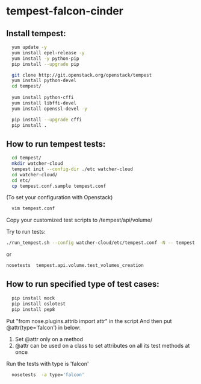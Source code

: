 # tempest-falcon-cinder
## Install tempest:
```bash  
  yum update -y
  yum install epel-release -y
  yum install -y python-pip
  pip install --upgrade pip

  git clone http://git.openstack.org/openstack/tempest
  yum install python-devel
  cd tempest/
    
  yum install python-cffi
  yum install libffi-devel
  yum install openssl-devel -y

  pip install --upgrade cffi
  pip install .
```

## How to run tempest tests:
```bash
  cd tempest/
  mkdir watcher-cloud
  tempest init --config-dir ./etc watcher-cloud
  cd watcher-cloud/
  cd etc/
  cp tempest.conf.sample tempest.conf
```
(To set your configuration with Openstack)
```bash
  vim tempest.conf 
```
  
  Copy your customized test scripts to /tempest/api/volume/
   
  Try to run tests:
  ```bash
  ./run_tempest.sh --config watcher-cloud/etc/tempest.conf -N -- tempest.api.volume.v2.test_volumes_list
  ```
   or
  ```bash
  nosetests  tempest.api.volume.test_volumes_creation
  ```

## How to run specified type of test cases:
```bash
  pip install mock
  pip install oslotest
  pip install pep8
```
Put "from nose.plugins.attrib import attr" in the script
And then put @attr(type='falcon') in below:
1) Set @attr only on a method
2) @attr can be used on a class to set attributes on all its test methods at once

Run the tests with type is 'falcon'
```bash
  nosetests  -a type='falcon'
```
